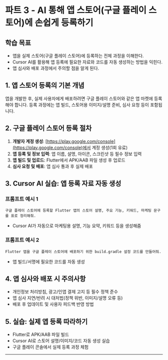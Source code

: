 # 파트 3 - AI 통해 앱 스토어(구글 플레이 스토어)에 손쉽게 등록하기

<!-- 이 문서는 파트 3의 세 번째 강의 교재입니다. -->

## 학습 목표
- 앱을 실제 스토어(구글 플레이 스토어)에 등록하는 전체 과정을 이해한다.
- Cursor AI를 활용해 앱 등록에 필요한 자료와 코드를 자동 생성하는 방법을 익힌다.
- 앱 심사와 배포 과정에서 주의할 점을 알게 된다.

## 1. 앱 스토어 등록의 기본 개념
앱을 개발한 후, 실제 사용자에게 배포하려면 구글 플레이 스토어와 같은 앱 마켓에 등록해야 합니다. 등록 과정에는 앱 빌드, 스토어용 이미지/설명 준비, 심사 요청 등이 포함됩니다.

## 2. 구글 플레이 스토어 등록 절차
1. **개발자 계정 생성**: [https://play.google.com/console](https://play.google.com/console)에서 계정 생성(1회 유료)
2. **앱 등록 및 정보 입력**: 앱 이름, 설명, 아이콘, 스크린샷 등 필수 정보 입력
3. **앱 빌드 및 업로드**: Flutter에서 APK/AAB 파일 생성 후 업로드
4. **심사 요청 및 배포**: 앱 심사 통과 후 실제 배포

## 3. Cursor AI 실습: 앱 등록 자료 자동 생성
### 프롬프트 예시 1
```
구글 플레이 스토어에 등록할 Flutter 앱의 스토어 설명, 주요 기능, 키워드, 마케팅 문구를 표로 정리해줘.
```
- Cursor AI가 자동으로 마케팅용 설명, 기능 요약, 키워드 등을 생성해줌

### 프롬프트 예시 2
```
Flutter 앱을 구글 플레이 스토어에 배포하기 위한 build.gradle 설정 코드를 만들어줘.
```
- 앱 빌드/서명에 필요한 코드를 자동 생성

## 4. 앱 심사와 배포 시 주의사항
- 개인정보 처리방침, 광고/인앱 결제 고지 등 필수 정책 준수
- 앱 심사 지연/반려 시 대처법(정책 위반, 이미지/설명 오류 등)
- 배포 후 업데이트 및 사용자 피드백 반영 방법

## 5. 실습: 실제 앱 등록 따라하기
- Flutter로 APK/AAB 파일 빌드
- Cursor AI로 스토어 설명/이미지/코드 자동 생성 실습
- 구글 플레이 콘솔에서 실제 등록 과정 체험

---
<!-- 강의 교재 끝 --> 